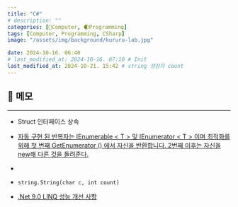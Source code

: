```yaml
---
title: "C#"
# description: ""
categories: [💫Computer, 🌒Programming]
tags: [Computer, Programming, CSharp]
image: "/assets/img/background/kururu-lab.jpg"

date: 2024-10-16. 06:40
# last_modified_at: 2024-10-16. 07:10 # Init
last_modified_at: 2024-10-21. 15:42 # string 생성자 count
---
```


## 💫 메모

---

- Struct 인터페이스 상속
- [자동 구현 된 반복자는 IEnumerable < T > 및 IEnumerator < T > 이며 최적화를 위해 첫 번째 GetEnumerator () 에서 자신을 반환합니다. 2번째 이후는 자신을 new해 다른 것을 돌려준다.](https://x.com/neuecc/status/1843568471768215622)
- [](https://x.com/_danuel_/status/1823337950832382124)

- `string.String(char c, int count)`
- [.Net 9.0 LINQ 성능 개선 사항](https://news.hada.io/topic?id=17327)
